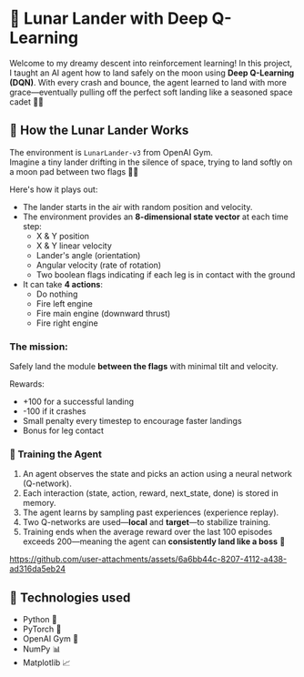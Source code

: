 # 🌙 Lunar Lander with Deep Q-Learning

Welcome to my dreamy descent into reinforcement learning! In this project, I taught an AI agent how to land safely on the moon using **Deep Q-Learning (DQN)**. With every crash and bounce, the agent learned to land with more grace—eventually pulling off the perfect soft landing like a seasoned space cadet 🚀💫


## 🚧 How the Lunar Lander Works

The environment is `LunarLander-v3` from OpenAI Gym.  
Imagine a tiny lander drifting in the silence of space, trying to land softly on a moon pad between two flags 🚩🚩

Here's how it plays out:

- The lander starts in the air with random position and velocity.
- The environment provides an **8-dimensional state vector** at each time step:
  - X & Y position
  - X & Y linear velocity
  - Lander's angle (orientation)
  - Angular velocity (rate of rotation)
  - Two boolean flags indicating if each leg is in contact with the ground
- It can take **4 actions**:
  - Do nothing
  - Fire left engine
  - Fire main engine (downward thrust)
  - Fire right engine

### The mission:
Safely land the module **between the flags** with minimal tilt and velocity.

Rewards:
- +100 for a successful landing
- -100 if it crashes
- Small penalty every timestep to encourage faster landings
- Bonus for leg contact

### 🧠 Training the Agent

1. An agent observes the state and picks an action using a neural network (Q-network).
2. Each interaction (state, action, reward, next_state, done) is stored in memory.
3. The agent learns by sampling past experiences (experience replay).
4. Two Q-networks are used—**local** and **target**—to stabilize training.
5. Training ends when the average reward over the last 100 episodes exceeds 200—meaning the agent can **consistently land like a boss** 🛬

https://github.com/user-attachments/assets/6a6bb44c-8207-4112-a438-ad316da5eb24


   
## 📁 Technologies used 
- Python 🐍  
- PyTorch 🧠  
- OpenAI Gym 🚀  
- NumPy 📊  
- Matplotlib 📈 


